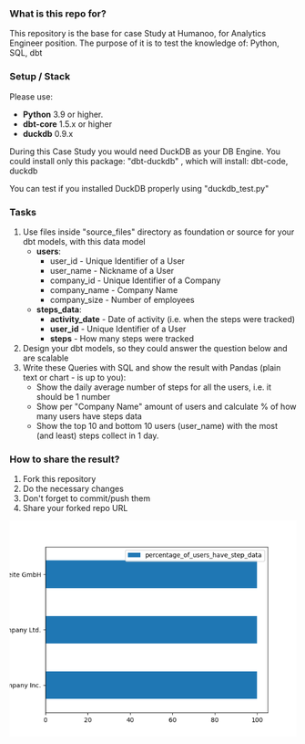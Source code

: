 ### What is this repo for?
This repository is the base for case Study at Humanoo, for Analytics Engineer position.
The purpose of it is to test the knowledge of: Python, SQL, dbt

### Setup / Stack

Please use:
- **Python** 3.9 or higher.
- **dbt-core** 1.5.x or higher
- **duckdb** 0.9.x

During this Case Study you would need DuckDB as your DB Engine.
You could install only this package: "dbt-duckdb"
, which will install: dbt-code, duckdb

You can test if you installed DuckDB properly using "duckdb_test.py"


### Tasks
1. Use files inside "source_files" directory as foundation or source for your dbt models, with this data model
   - **users**:
     - user_id - Unique Identifier of a User
     - user_name - Nickname of a User
     - company_id - Unique Identifier of a Company
     - company_name - Company Name
     - company_size - Number of employees
   - **steps_data**:
     - **activity_date** - Date of activity (i.e. when the steps were tracked)
     - **user_id** - Unique Identifier of a User
     - **steps** - How many steps were tracked
2. Design your dbt models, so they could answer the question below and are scalable 
3. Write these Queries with SQL and show the result with Pandas (plain text or chart - is up to you):
    - Show the daily average number of steps for all the users, i.e. it should be 1 number 
    - Show per "Company Name" amount of users and calculate % of how many users have steps data
    - Show the top 10 and bottom 10 users (user_name) with the most (and least) steps collect in 1 day.

### How to share the result?
1. Fork this repository
2. Do the necessary changes
3. Don't forget to commit/push them
4. Share your forked repo URL

![](company.png?raw=true)
